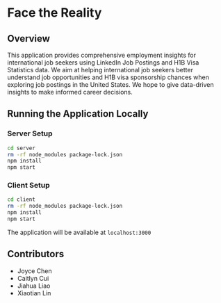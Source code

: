 # Face the Reality

## Overview
This application provides comprehensive employment insights for international job seekers using LinkedIn Job Postings and H1B Visa Statistics data. We aim at helping international job seekers better understand job opportunities and H1B visa sponsorship chances when exploring job postings in the United States. We hope to give data-driven insights to make informed career decisions.

## Running the Application Locally

### Server Setup
```bash
cd server
rm -rf node_modules package-lock.json
npm install
npm start
```

### Client Setup
```bash
cd client
rm -rf node_modules package-lock.json
npm install
npm start
```

The application will be available at `localhost:3000`

## Contributors
- Joyce Chen
- Caitlyn Cui
- Jiahua Liao
- Xiaotian Lin
